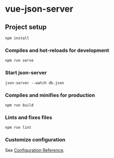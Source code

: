 # vue-json-server

## Project setup
```
npm install
```

### Compiles and hot-reloads for development
```
npm run serve
```

### Start json-server
```
json-server --watch db.json
```

### Compiles and minifies for production
```
npm run build
```

### Lints and fixes files
```
npm run lint
```

### Customize configuration
See [Configuration Reference](https://cli.vuejs.org/config/).
